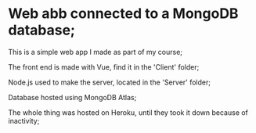 # Web abb connected to a MongoDB database;

This is a simple web app I made as part of my course;

The front end is made with Vue, find it in the 'Client' folder;

Node.js used to make the server, located in the 'Server' folder;

Database hosted using MongoDB Atlas;

The whole thing was hosted on Heroku, until they took it down because of inactivity;
